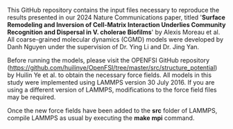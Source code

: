 This GitHub repository contains the input files necessary to reproduce the results presented in our 2024 Nature Communications paper, titled '**Surface Remodeling and Inversion of Cell-Matrix Interaction Underlies Community Recognition and Dispersal in V. cholerae Biofilms**' by Alexis Moreau et al. All coarse-grained molecular dynamics (CGMD) models were developed by Danh Nguyen under the supervision of Dr. Ying Li and Dr. Jing Yan.

Before running the models, please visit the OPENFSI GitHub repository (https://github.com/huilinye/OpenFSI/tree/master/src/structure_potential) by Huilin Ye et al. to obtain the necessary force fields. All models in this study were implemented using LAMMPS version 30 July 2016. If you are using a different version of LAMMPS, modifications to the force field files may be required. 

Once the new force fields have been added to the **src** folder of LAMMPS, compile LAMMPS as usual by executing the **make mpi** command.
